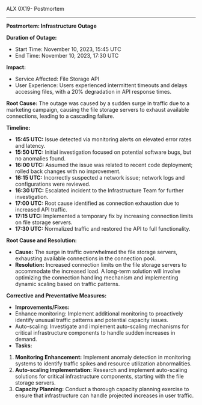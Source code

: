 ALX 0X19- Postmortem
****

**Postmortem: Infrastructure Outage**

**Duration of Outage:**
- Start Time: November 10, 2023, 15:45 UTC
- End Time: November 10, 2023, 17:30 UTC

**Impact:**
- Service Affected: File Storage API
- User Experience: Users experienced intermittent timeouts and delays accessing files, with a 20% degradation in API response times.

**Root Cause:**
The outage was caused by a sudden surge in traffic due to a marketing campaign, causing the file storage servers to exhaust available connections, leading to a cascading failure.

**Timeline:**
- **15:45 UTC:** Issue detected via monitoring alerts on elevated error rates and latency.
- **15:50 UTC:** Initial investigation focused on potential software bugs, but no anomalies found.
- **16:00 UTC:** Assumed the issue was related to recent code deployment; rolled back changes with no improvement.
- **16:15 UTC:** Incorrectly suspected a network issue; network logs and configurations were reviewed.
- **16:30 UTC:** Escalated incident to the Infrastructure Team for further investigation.
- **17:00 UTC:** Root cause identified as connection exhaustion due to increased API traffic.
- **17:15 UTC:** Implemented a temporary fix by increasing connection limits on file storage servers.
- **17:30 UTC:** Normalized traffic and restored the API to full functionality.

**Root Cause and Resolution:**
- **Cause:** The surge in traffic overwhelmed the file storage servers, exhausting available connections in the connection pool.
- **Resolution:** Increased connection limits on the file storage servers to accommodate the increased load. A long-term solution will involve optimizing the connection handling mechanism and implementing dynamic scaling based on traffic patterns.

**Corrective and Preventative Measures:**
- **Improvements/Fixes:**
- Enhance monitoring: Implement additional monitoring to proactively identify unusual traffic patterns and potential capacity issues.
- Auto-scaling: Investigate and implement auto-scaling mechanisms for critical infrastructure components to handle sudden increases in demand.
- **Tasks:**
1. **Monitoring Enhancement:** Implement anomaly detection in monitoring systems to identify traffic spikes and resource utilization abnormalities.
2. **Auto-scaling Implementation:** Research and implement auto-scaling solutions for critical infrastructure components, starting with the file storage servers.
3. **Capacity Planning:** Conduct a thorough capacity planning exercise to ensure that infrastructure can handle projected increases in user traffic.
